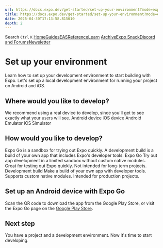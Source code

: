 ```yaml
---
url: https://docs.expo.dev/get-started/set-up-your-environment?mode=expo-go
title: https://docs.expo.dev/get-started/set-up-your-environment?mode=expo-go
date: 2025-04-30T17:13:58.815610
depth: 2
---
```


Search
`Ctrl` `K`
[Home](https://docs.expo.dev/)[Guides](https://docs.expo.dev/guides/overview)[EAS](https://docs.expo.dev/eas)[Reference](https://docs.expo.dev/versions/latest)[Learn](https://docs.expo.dev/tutorial/overview)
[Archive](https://docs.expo.dev/archive)[Expo Snack](https://snack.expo.dev)[Discord and Forums](https://chat.expo.dev)[Newsletter](https://expo.dev/mailing-list/signup)
# Set up your environment
Learn how to set up your development environment to start building with Expo.
Let's set up a local development environment for running your project on Android and iOS.
## Where would you like to develop?
We recommend using a real device to develop, since you'll get to see exactly what your users will see.
Android device
iOS device
Android Emulator
iOS Simulator
## How would you like to develop?
Expo Go is a sandbox for trying out Expo quickly. A development build is a build of your own app that includes Expo's developer tools.
Expo Go
Try out app development in a limited sandbox without custom native modules. Great for testing out Expo quickly. Not intended for long-term projects.
Development build
Make a build of your own app with developer tools. Supports custom native modules. Intended for production projects.
## Set up an Android device with Expo Go
Scan the QR code to download the app from the Google Play Store, or visit the Expo Go page on the [Google Play Store](https://play.google.com/store/apps/details?id=host.exp.exponent&referrer=docs).
## Next step
You have a project and a development environment. Now it's time to start developing.

